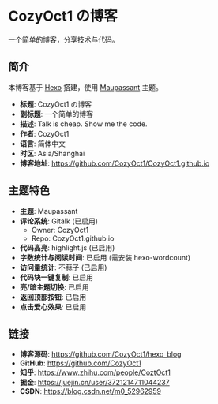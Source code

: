 # CozyOct1 の博客

一个简单的博客，分享技术与代码。

## 简介

本博客基于 [Hexo](https://hexo.io/) 搭建，使用 [Maupassant](https://github.com/CozyOct1/hexo_blog/tree/main/themes/maupassant) 主题。

- **标题**: CozyOct1 の博客
- **副标题**: 一个简单的博客
- **描述**: Talk is cheap. Show me the code.
- **作者**: CozyOct1
- **语言**: 简体中文
- **时区**: Asia/Shanghai
- **博客地址**: https://github.com/CozyOct1/CozyOct1.github.io

## 主题特色

- **主题**: Maupassant
- **评论系统**: Gitalk (已启用)
  - Owner: CozyOct1
  - Repo: CozyOct1.github.io
- **代码高亮**: highlight.js (已启用)
- **字数统计与阅读时间**: 已启用 (需安装 hexo-wordcount)
- **访问量统计**: 不蒜子 (已启用)
- **代码块一键复制**: 已启用
- **亮/暗主题切换**: 已启用
- **返回顶部按钮**: 已启用
- **点击爱心效果**: 已启用

## 链接

- **博客源码**: https://github.com/CozyOct1/hexo_blog
- **GitHub**: https://github.com/CozyOct1
- **知乎**: https://www.zhihu.com/people/CoztOct1
- **掘金**: https://juejin.cn/user/3721214711044237
- **CSDN**: https://blog.csdn.net/m0_52962959

